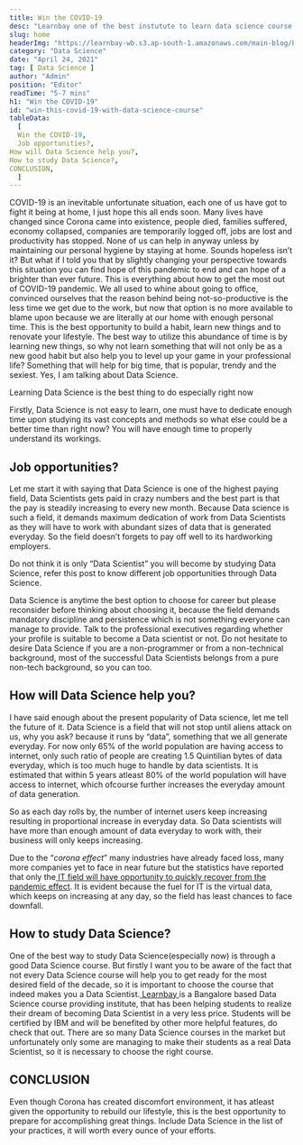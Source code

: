 ```yaml
---
title: Win the COVID-19
desc: "Learnbay one of the best instutute to learn data science course in India, so Enroll Now And Get Your Dream Job!"
slug: home
headerImg: "https://learnbay-wb.s3.ap-south-1.amazonaws.com/main-blog/blog/covid.png"
category: "Data Science"
date: "April 24, 2021"
tag: [ Data Science ]
author: "Admin"
position: "Editor"
readTime: "5-7 mins"
h1: "Win the COVID-19"
id: "win-this-covid-19-with-data-science-course"
tableData:
  [
  Win the COVID-19,
  Job opportunities?,
How will Data Science help you?,
How to study Data Science?,
CONCLUSION,
  ]
---
```


COVID-19 is an inevitable unfortunate situation, each one of us have got to fight it being at home, I just hope this all ends soon. Many lives have changed since Corona came into existence, people died, families suffered, economy collapsed, companies are temporarily logged off, jobs are lost and productivity has stopped. None of us can help in anyway unless by maintaining our personal hygiene by staying at home. Sounds hopeless isn’t it? But what if I told you that by slightly changing your perspective towards this situation you can find hope of this pandemic to end and can hope of a brighter than ever future. This is everything about how to get the most out of COVID-19 pandemic. We all used to whine about going to office, convinced ourselves that the reason behind being not-so-productive is the less time we get due to the work, but now that option is no more available to blame upon because we are literally at our home with enough personal time. This is the best opportunity to build a habit, learn new things and to renovate your lifestyle. The best way to utilize this abundance of time is by learning new things, so why not learn something that will not only be as a new good habit but also help you to level up your game in your professional life? Something that will help for big time, that is popular, trendy and the sexiest. Yes, I am talking about Data Science.

Learning Data Science is the best thing to do especially right now

Firstly, Data Science is not easy to learn, one must have to dedicate enough time upon studying its vast concepts and methods so what else could be a better time than right now? You will have enough time to properly understand its workings.


## Job opportunities?

Let me start it with saying that Data Science is one of the highest paying field, Data Scientists gets paid in crazy numbers and the best part is that the pay is steadily increasing to every new month. Because Data science is such a field, it demands maximum dedication of work from Data Scientists as they will have to work with abundant sizes of data that is generated everyday. So the field doesn’t forgets to pay off well to its hardworking employers.

Do not think it is only “Data Scientist” you will become by studying Data Science, refer this post to know different job opportunities through Data Science.

Data Science is anytime the best option to choose for career but please reconsider before thinking about choosing it, because the field demands mandatory discipline and persistence which is not something everyone can manage to provide. Talk to the professional executives regarding whether your profile is suitable to become a Data scientist or not. Do not hesitate to desire Data Science if you are a non-programmer or from a non-technical background, most of the successful Data Scientists belongs from a pure non-tech background, so you can too.


## How will Data Science help you?

I have said enough about the present popularity of Data science, let me tell the future of it. Data Science is a field that will not stop until aliens attack on us, why you ask? because it runs by “data”, something that we all generate everyday. For now only 65% of the world population are having access to internet, only such ratio of people are creating 1.5 Quintilian bytes of data everyday, which is too much huge to handle by data scientists. It is estimated that within 5 years atleast 80% of the world population will have access to internet, which ofcourse further increases the everyday amount of data generation.

So as each day rolls by, the number of internet users keep increasing resulting in proportional increase in everyday data. So Data scientists will have more than enough amount of data everyday to work with, their business will only keeps increasing.

Due to the “_corona effect_” many industries have already faced loss, many more companies yet to face in near future but the statistics have reported that only the[ IT field will have opportunity to quickly recover from the pandemic effect](https://www.deccanherald.com/business/business-news/how-the-indian-it-industry-can-survive-the-covid-19-crisis-821877.html). It is evident because the fuel for IT is the virtual data, which keeps on increasing at any day, so the field has least chances to face downfall.


## How to study Data Science?

One of the best way to study Data Science(especially now) is through a good Data Science course. But firstly I want you to be aware of the fact that not every Data Science course will help you to get ready for the most desired field of the decade, so it is important to choose the course that indeed makes you a Data Scientist.[ Learnbay](https://www.learnbay.co/data-science-course/)<span style="text-decoration:underline;"> </span>is a Bangalore based Data Science course providing institute, that has been helping students to realize their dream of becoming Data Scientist in a very less price. Students will be certified by IBM and will be benefited by other more helpful features, do check that out. There are so many Data Science courses in the market but unfortunately only some are managing to make their students as a real Data Scientist, so it is necessary to choose the right course.


## CONCLUSION

Even though Corona has created discomfort environment, it has atleast given the opportunity to rebuild our lifestyle, this is the best opportunity to prepare for accomplishing great things. Include Data Science in the list of your practices, it will worth every ounce of your efforts.
